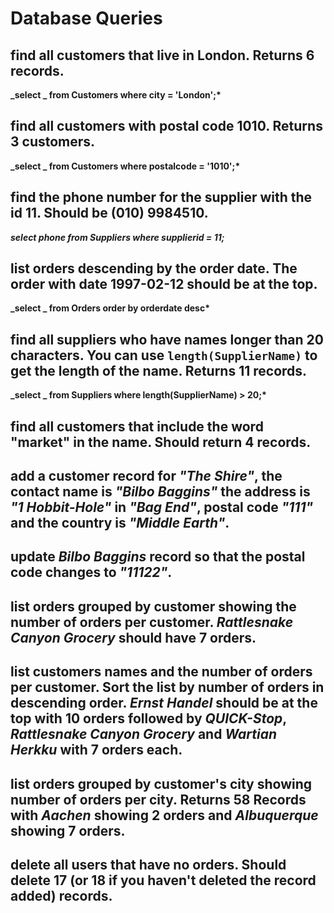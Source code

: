 # Database Queries

## find all customers that live in London. Returns 6 records.

**_select _ from Customers where city = 'London';\***

## find all customers with postal code 1010. Returns 3 customers.

**_select _ from Customers where postalcode = '1010';\***

## find the phone number for the supplier with the id 11. Should be (010) 9984510.

**_select phone from Suppliers where supplierid = 11;_**

## list orders descending by the order date. The order with date 1997-02-12 should be at the top.

**_select _ from Orders order by orderdate desc\***

## find all suppliers who have names longer than 20 characters. You can use `length(SupplierName)` to get the length of the name. Returns 11 records.

**_select _ from Suppliers where length(SupplierName) > 20;\***

## find all customers that include the word "market" in the name. Should return 4 records.

## add a customer record for _"The Shire"_, the contact name is _"Bilbo Baggins"_ the address is _"1 Hobbit-Hole"_ in _"Bag End"_, postal code _"111"_ and the country is _"Middle Earth"_.

## update _Bilbo Baggins_ record so that the postal code changes to _"11122"_.

## list orders grouped by customer showing the number of orders per customer. _Rattlesnake Canyon Grocery_ should have 7 orders.

## list customers names and the number of orders per customer. Sort the list by number of orders in descending order. _Ernst Handel_ should be at the top with 10 orders followed by _QUICK-Stop_, _Rattlesnake Canyon Grocery_ and _Wartian Herkku_ with 7 orders each.

## list orders grouped by customer's city showing number of orders per city. Returns 58 Records with _Aachen_ showing 2 orders and _Albuquerque_ showing 7 orders.

## delete all users that have no orders. Should delete 17 (or 18 if you haven't deleted the record added) records.
